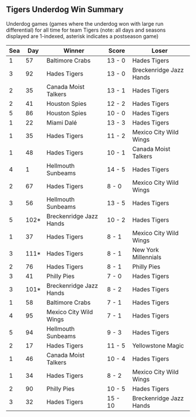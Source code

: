 ## Tigers Underdog Win Summary



Underdog games (games where the underdog won with large run differential) for all time for team Tigers (note: all days and seasons displayed are 1-indexed, asterisk indicates a postseason game)


| Sea | Day | Winner | Score | Loser | 
| ------ |------ |------ |------ |------ |
| 1 | 57 | Baltimore Crabs | 13 - 0 | Hades Tigers | 
| 3 | 92 | Hades Tigers | 13 - 0 | Breckenridge Jazz Hands | 
| 2 | 35 | Canada Moist Talkers | 13 - 1 | Hades Tigers | 
| 2 | 41 | Houston Spies | 12 - 2 | Hades Tigers | 
| 5 | 86 | Houston Spies | 10 - 0 | Hades Tigers | 
| 1 | 22 | Miami Dalé | 13 - 3 | Hades Tigers | 
| 1 | 35 | Hades Tigers | 11 - 2 | Mexico City Wild Wings | 
| 1 | 48 | Hades Tigers | 10 - 1 | Canada Moist Talkers | 
| 4 | 1 | Hellmouth Sunbeams | 14 - 5 | Hades Tigers | 
| 2 | 67 | Hades Tigers | 8 - 0 | Mexico City Wild Wings | 
| 3 | 56 | Hellmouth Sunbeams | 13 - 5 | Hades Tigers | 
| 5 | 102* | Breckenridge Jazz Hands | 10 - 2 | Hades Tigers | 
| 1 | 37 | Hades Tigers | 8 - 1 | Mexico City Wild Wings | 
| 3 | 111* | Hades Tigers | 8 - 1 | New York Millennials | 
| 2 | 76 | Hades Tigers | 8 - 1 | Philly Pies | 
| 3 | 41 | Philly Pies | 7 - 0 | Hades Tigers | 
| 3 | 101* | Breckenridge Jazz Hands | 8 - 2 | Hades Tigers | 
| 1 | 58 | Baltimore Crabs | 7 - 1 | Hades Tigers | 
| 4 | 95 | Mexico City Wild Wings | 7 - 1 | Hades Tigers | 
| 5 | 94 | Hellmouth Sunbeams | 9 - 3 | Hades Tigers | 
| 2 | 17 | Hades Tigers | 11 - 5 | Yellowstone Magic | 
| 1 | 46 | Canada Moist Talkers | 10 - 4 | Hades Tigers | 
| 1 | 34 | Hades Tigers | 8 - 2 | Mexico City Wild Wings | 
| 2 | 90 | Philly Pies | 10 - 5 | Hades Tigers | 
| 3 | 32 | Hades Tigers | 15 - 10 | Breckenridge Jazz Hands | 


